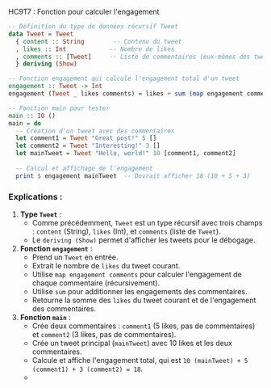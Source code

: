 HC9T7 : Fonction pour calculer l'engagement
```haskell
-- Définition du type de données récursif Tweet
data Tweet = Tweet
  { content :: String        -- Contenu du tweet
  , likes :: Int            -- Nombre de likes
  , comments :: [Tweet]     -- Liste de commentaires (eux-mêmes des tweets)
  } deriving (Show)

-- Fonction engagement qui calcule l'engagement total d'un tweet
engagement :: Tweet -> Int
engagement (Tweet _ likes comments) = likes + sum (map engagement comments)

-- Fonction main pour tester
main :: IO ()
main = do
  -- Création d'un tweet avec des commentaires
  let comment1 = Tweet "Great post!" 5 []
  let comment2 = Tweet "Interesting!" 3 []
  let mainTweet = Tweet "Hello, world!" 10 [comment1, comment2]
  
  -- Calcul et affichage de l'engagement
  print $ engagement mainTweet  -- Devrait afficher 18 (10 + 5 + 3)
```

### Explications :
1. **Type `Tweet`** :
   - Comme précédemment, `Tweet` est un type récursif avec trois champs : `content` (String), `likes` (Int), et `comments` (liste de `Tweet`).
   - Le `deriving (Show)` permet d'afficher les tweets pour le débogage.
2. **Fonction `engagement`** :
   - Prend un `Tweet` en entrée.
   - Extrait le nombre de `likes` du tweet courant.
   - Utilise `map engagement comments` pour calculer l'engagement de chaque commentaire (récursivement).
   - Utilise `sum` pour additionner les engagements des commentaires.
   - Retourne la somme des `likes` du tweet courant et de l'engagement des commentaires.
3. **Fonction `main`** :
   - Crée deux commentaires : `comment1` (5 likes, pas de commentaires) et `comment2` (3 likes, pas de commentaires).
   - Crée un tweet principal (`mainTweet`) avec 10 likes et les deux commentaires.
   - Calcule et affiche l'engagement total, qui est `10 (mainTweet) + 5 (comment1) + 3 (comment2) = 18`.
   - 

